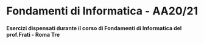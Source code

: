 # Fondamenti di Informatica - AA20/21
#### Esercizi dispensati durante il corso di Fondamenti di Informatica del prof.Frati - Roma Tre
